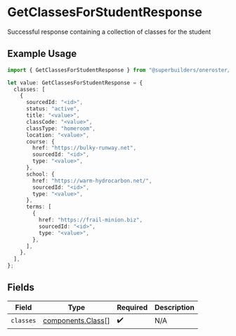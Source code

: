 # GetClassesForStudentResponse

Successful response containing a collection of classes for the student

## Example Usage

```typescript
import { GetClassesForStudentResponse } from "@superbuilders/oneroster/models/operations";

let value: GetClassesForStudentResponse = {
  classes: [
    {
      sourcedId: "<id>",
      status: "active",
      title: "<value>",
      classCode: "<value>",
      classType: "homeroom",
      location: "<value>",
      course: {
        href: "https://bulky-runway.net",
        sourcedId: "<id>",
        type: "<value>",
      },
      school: {
        href: "https://warm-hydrocarbon.net/",
        sourcedId: "<id>",
        type: "<value>",
      },
      terms: [
        {
          href: "https://frail-minion.biz",
          sourcedId: "<id>",
          type: "<value>",
        },
      ],
    },
  ],
};
```

## Fields

| Field                                                  | Type                                                   | Required                                               | Description                                            |
| ------------------------------------------------------ | ------------------------------------------------------ | ------------------------------------------------------ | ------------------------------------------------------ |
| `classes`                                              | [components.Class](../../models/components/class.md)[] | :heavy_check_mark:                                     | N/A                                                    |